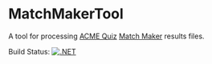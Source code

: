 # MatchMakerTool
A tool for processing [ACME Quiz](http://www.acmequiz.com) [Match Maker](http://www.acmequiz.com/index.php?l=software) results files.

Build Status:
[![.NET](https://github.com/brwml/MatchMakerTool/actions/workflows/dotnet.yml/badge.svg)](https://github.com/brwml/MatchMakerTool/actions/workflows/dotnet.yml)
